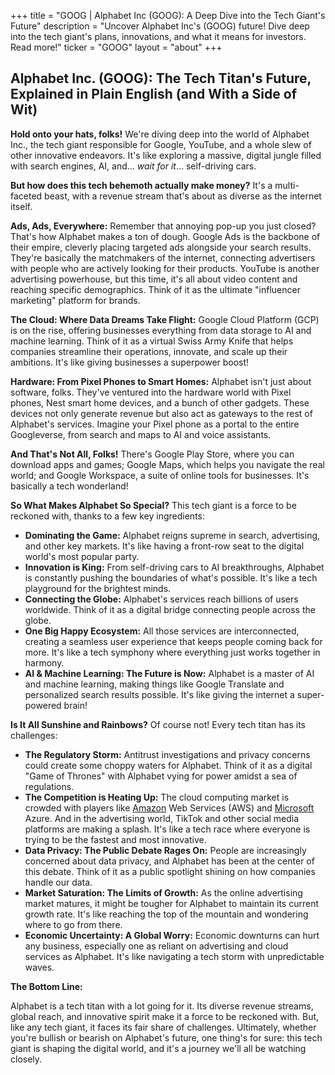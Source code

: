 +++
title = "GOOG |  Alphabet Inc (GOOG): A Deep Dive into the Tech Giant's Future"
description = "Uncover Alphabet Inc's (GOOG) future! Dive deep into the tech giant's plans, innovations, and what it means for investors. Read more!"
ticker = "GOOG"
layout = "about"
+++

        


## Alphabet Inc. (GOOG): The Tech Titan's Future, Explained in Plain English (and With a Side of Wit)

**Hold onto your hats, folks!** We're diving deep into the world of Alphabet Inc., the tech giant responsible for Google, YouTube, and a whole slew of other innovative endeavors. It's like exploring a massive, digital jungle filled with search engines, AI, and… *wait for it*… self-driving cars. 

**But how does this tech behemoth actually make money?** It's a multi-faceted beast, with a revenue stream that's about as diverse as the internet itself. 

**Ads, Ads, Everywhere:**  Remember that annoying pop-up you just closed? That's how Alphabet makes a ton of dough.  Google Ads is the backbone of their empire, cleverly placing targeted ads alongside your search results. They're basically the matchmakers of the internet, connecting advertisers with people who are actively looking for their products. YouTube is another advertising powerhouse, but this time, it's all about video content and reaching specific demographics.  Think of it as the ultimate "influencer marketing" platform for brands.

**The Cloud: Where Data Dreams Take Flight:** Google Cloud Platform (GCP) is on the rise, offering businesses everything from data storage to AI and machine learning.  Think of it as a virtual Swiss Army Knife that helps companies streamline their operations, innovate, and scale up their ambitions. It's like giving businesses a superpower boost!

**Hardware: From Pixel Phones to Smart Homes:**  Alphabet isn't just about software, folks. They've ventured into the hardware world with Pixel phones, Nest smart home devices, and a bunch of other gadgets.  These devices not only generate revenue but also act as gateways to the rest of Alphabet's services. Imagine your Pixel phone as a portal to the entire Googleverse, from search and maps to AI and voice assistants. 

**And That's Not All, Folks!**  There's Google Play Store, where you can download apps and games; Google Maps, which helps you navigate the real world; and Google Workspace, a suite of online tools for businesses.  It's basically a tech wonderland!

**So What Makes Alphabet So Special?**  This tech giant is a force to be reckoned with, thanks to a few key ingredients:

* **Dominating the Game:**  Alphabet reigns supreme in search, advertising, and other key markets.  It's like having a front-row seat to the digital world's most popular party.
* **Innovation is King:**  From self-driving cars to AI breakthroughs, Alphabet is constantly pushing the boundaries of what's possible. It's like a tech playground for the brightest minds.
* **Connecting the Globe:**  Alphabet's services reach billions of users worldwide.  Think of it as a digital bridge connecting people across the globe.
* **One Big Happy Ecosystem:**  All those services are interconnected, creating a seamless user experience that keeps people coming back for more. It's like a tech symphony where everything just works together in harmony.
* **AI & Machine Learning: The Future is Now:**  Alphabet is a master of AI and machine learning, making things like Google Translate and personalized search results possible. It's like giving the internet a super-powered brain!

**Is It All Sunshine and Rainbows?**  Of course not! Every tech titan has its challenges:

* **The Regulatory Storm:**  Antitrust investigations and privacy concerns could create some choppy waters for Alphabet.  Think of it as a digital "Game of Thrones" with Alphabet vying for power amidst a sea of regulations.
* **The Competition is Heating Up:**  The cloud computing market is crowded with players like [Amazon](/stocks/amzn/) Web Services (AWS) and [Microsoft](/stocks/msft/) Azure.  And in the advertising world, TikTok and other social media platforms are making a splash.  It's like a tech race where everyone is trying to be the fastest and most innovative.
* **Data Privacy: The Public Debate Rages On:**  People are increasingly concerned about data privacy, and Alphabet has been at the center of this debate.  Think of it as a public spotlight shining on how companies handle our data.
* **Market Saturation: The Limits of Growth:**  As the online advertising market matures, it might be tougher for Alphabet to maintain its current growth rate.  It's like reaching the top of the mountain and wondering where to go from there.
* **Economic Uncertainty: A Global Worry:**  Economic downturns can hurt any business, especially one as reliant on advertising and cloud services as Alphabet. It's like navigating a tech storm with unpredictable waves.

**The Bottom Line:**

Alphabet is a tech titan with a lot going for it. Its diverse revenue streams, global reach, and innovative spirit make it a force to be reckoned with.  But, like any tech giant, it faces its fair share of challenges. Ultimately, whether you're bullish or bearish on Alphabet's future, one thing's for sure: this tech giant is shaping the digital world, and it's a journey we'll all be watching closely. 

        